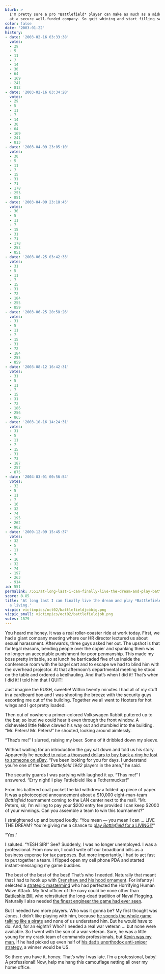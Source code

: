 ```yaml
---
blurb: >
  I'm pretty sure a pro *Battlefield* player can make as much as a middle-manager
  at a secure well-funded company. So quit whining and start filling sandbags!
color: false
date: '2003-01-22'
history:
- date: '2003-02-16 03:33:38'
  votes:
  - 29
  - 5
  - 11
  - 7
  - 14
  - 30
  - 64
  - 169
  - 241
  - 813
- date: '2003-02-16 03:34:20'
  votes:
  - 29
  - 5
  - 11
  - 7
  - 14
  - 30
  - 64
  - 169
  - 241
  - 813
- date: '2003-04-09 23:05:10'
  votes:
  - 30
  - 5
  - 11
  - 7
  - 15
  - 31
  - 71
  - 178
  - 253
  - 851
- date: '2003-04-09 23:18:45'
  votes:
  - 30
  - 5
  - 11
  - 7
  - 15
  - 31
  - 71
  - 178
  - 253
  - 851
- date: '2003-06-25 03:42:33'
  votes:
  - 31
  - 5
  - 11
  - 7
  - 15
  - 31
  - 72
  - 184
  - 255
  - 859
- date: '2003-06-25 20:58:26'
  votes:
  - 31
  - 5
  - 11
  - 7
  - 15
  - 31
  - 72
  - 184
  - 255
  - 859
- date: '2003-08-12 16:42:31'
  votes:
  - 31
  - 5
  - 11
  - 7
  - 15
  - 31
  - 72
  - 186
  - 256
  - 865
- date: '2003-10-16 14:24:31'
  votes:
  - 31
  - 5
  - 11
  - 7
  - 15
  - 31
  - 73
  - 187
  - 257
  - 875
- date: '2004-03-01 00:56:54'
  votes:
  - 32
  - 5
  - 11
  - 7
  - 16
  - 32
  - 74
  - 195
  - 262
  - 902
- date: '2009-12-09 15:45:37'
  votes:
  - 32
  - 5
  - 11
  - 7
  - 16
  - 32
  - 74
  - 197
  - 263
  - 914
id: 551
permalink: /551/at-long-last-i-can-finally-live-the-dream-and-play-battlefield-1942-for-a-living/
score: 8.85
title: 'At long last I can finally live the dream and play *Battlefield: 1942* for
  a living.'
vicpic: victimpics/oct02/battlefieldjobbig.png
vicpic_small: victimpics/oct02/battlefieldjob.png
votes: 1579
---
```


You heard me honey. It was a real roller-coaster ride at work today.
First, we had a giant company meeting where our HR director lectured us
about sexual harassment. Afterwards, three guys asked her out. The
upshot is that for legal reasons, bending people over the copier and
spanking them was no longer an acceptable punishment for poor
penmanship. This made my boss pretty irritable, so at lunch he
barricaded five of us inside the conference room with the bagel cart and
to escape we had to blind him with the overhead projector. At that
afternoon’s departmental meeting he stood on the table and ordered a
keelhauling. And that’s when I did it! That’s when I did it! I told him
that I QUIT!

Just imagine the RUSH, sweetie! Within twenty minutes I had all of my
stuff in a cardboard box and I was shooting the breeze with the security
guys escorting me out of the building. Together we all went to Hooters
for hot wings and I got pretty loaded.

Then out of nowhere a primer-colored Volkswagen Rabbit puttered up to
the bar, so loud we could hear it even through the front window. A
disheveled little fellow clawed his way out and stumbled into the
building. “Mr. Peters! Mr. Peters!” he shouted, looking around
aimlessly.

“Thaz’s me!” I slurred, raising my beer. Some of it dribbled down my
sleeve.

Without waiting for an introduction the guy sat down and told us his
story. Apparently he [needed to raise a thousand dollars to buy back a
ring he lost to someone on eBay](@/victim/550.md). “I’ve been looking
for you for days. I understand you’re one of the best *Battlefield 1942*
players in the area,” he said.

The security guards I was partying with laughed it up. “Thas me!” I
answered. “Erry night! I play Fattlebield like a Fothermucker!”

From his battered coat pocket the kid withdrew a folded up piece of
paper. It was a photocopied announcement about a $10,000 eight-man-team
*Battlefield* tournament coming to the LAN center next to the mall. “Mr.
Peters, sir, I’m willing to pay your $200 entry fee provided I can keep
$2000 of your winnings. Can you assemble a team to win this tournament?”

I straightened up and burped loudly. “You mean — you mean I can ...
LIVE THE DREAM? You’re giving me a chance to [play *Battlefield* for a
LIVING!?](@/victim/481.md)”

“Yes.”

I saluted. “YESH SIR!” See? Suddenly, I was no longer unemployed. I was
a professional. From now on, I could write off our broadband bills as a
business expense for tax purposes. But more importantly, I had to act
fast to put together a team. I flipped open my cell phone PDA and
started instant-messaging my game buddies.

The best of the best of the best! That’s who I needed. Naturally that
meant that I had to hook up with [Crenshaw and his hood
ornament](@/victim/466.md). For infantry I selected a [strategic
mastermind](@/victim/453.md) who had perfected the Horrifying Human
Wave Attack. My first officer of the navy could be none other than
[Battleship Bill](@/victim/511.md), who reinstituted the long-dead
tradition of Naval Flogging. Naturally I also needed [the finest
engineer the game had ever seen](@/victim/455.md).

But I needed two more players. Who was it gonna be? My first thought was
Jones. I didn’t like playing with him, because [he spends the whole game
talking like a pirate](@/victim/478.md) and none of us understand
him. But he would have to do. And, for an eighth? Who? I needed a real
war veteran ... but none were available. So I went with the son of a war
veteran. Sure, he was a little young for my crack team of commando
professionals, but [Kevin was my man.](@/victim/472.md) If he had
picked up even half of [his dad’s unorthodox anti-sniper
strategy](@/victim/461.md), a winner would be US.

So there you have it, honey. That’s why I was late. I’m a professional,
baby! A professional! Now, help me hang this camouflage netting all over
my home office.